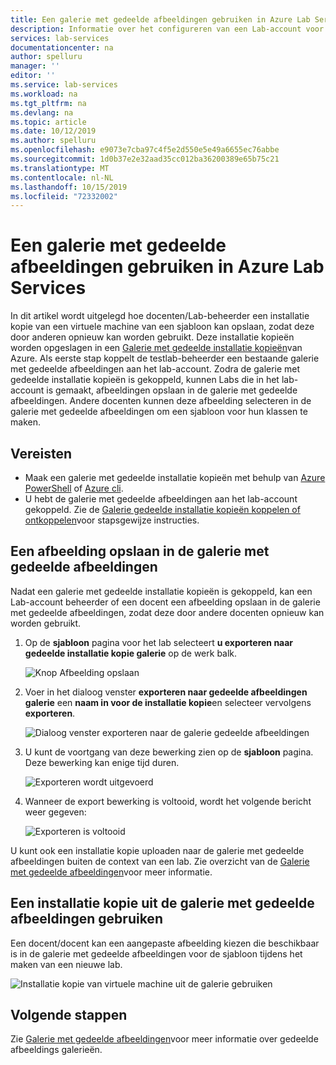```yaml
---
title: Een galerie met gedeelde afbeeldingen gebruiken in Azure Lab Services | Microsoft Docs
description: Informatie over het configureren van een Lab-account voor het gebruik van een galerie met gedeelde afbeeldingen zodat een gebruiker een installatie kopie kan delen met andere en een andere gebruiker kan de installatie kopie gebruiken om een sjabloon-VM in het lab te maken.
services: lab-services
documentationcenter: na
author: spelluru
manager: ''
editor: ''
ms.service: lab-services
ms.workload: na
ms.tgt_pltfrm: na
ms.devlang: na
ms.topic: article
ms.date: 10/12/2019
ms.author: spelluru
ms.openlocfilehash: e9073e7cba97c4f5e2d550e5e49a6655ec76abbe
ms.sourcegitcommit: 1d0b37e2e32aad35cc012ba36200389e65b75c21
ms.translationtype: MT
ms.contentlocale: nl-NL
ms.lasthandoff: 10/15/2019
ms.locfileid: "72332002"
---
```

# <a name="use-a-shared-image-gallery-in-azure-lab-services"></a>Een galerie met gedeelde afbeeldingen gebruiken in Azure Lab Services
In dit artikel wordt uitgelegd hoe docenten/Lab-beheerder een installatie kopie van een virtuele machine van een sjabloon kan opslaan, zodat deze door anderen opnieuw kan worden gebruikt. Deze installatie kopieën worden opgeslagen in een [Galerie met gedeelde installatie kopieën](../../virtual-machines/windows/shared-image-galleries.md)van Azure. Als eerste stap koppelt de testlab-beheerder een bestaande galerie met gedeelde afbeeldingen aan het lab-account. Zodra de galerie met gedeelde installatie kopieën is gekoppeld, kunnen Labs die in het lab-account is gemaakt, afbeeldingen opslaan in de galerie met gedeelde afbeeldingen. Andere docenten kunnen deze afbeelding selecteren in de galerie met gedeelde afbeeldingen om een sjabloon voor hun klassen te maken. 

## <a name="prerequisites"></a>Vereisten
- Maak een galerie met gedeelde installatie kopieën met behulp van [Azure PowerShell](../../virtual-machines/windows/shared-images.md) of [Azure cli](../../virtual-machines/linux/shared-images.md).
- U hebt de galerie met gedeelde afbeeldingen aan het lab-account gekoppeld. Zie de [Galerie gedeelde installatie kopieën koppelen of ontkoppelen](how-to-attach-detach-shared-image-gallery.md)voor stapsgewijze instructies.


## <a name="save-an-image-to-the-shared-image-gallery"></a>Een afbeelding opslaan in de galerie met gedeelde afbeeldingen
Nadat een galerie met gedeelde installatie kopieën is gekoppeld, kan een Lab-account beheerder of een docent een afbeelding opslaan in de galerie met gedeelde afbeeldingen, zodat deze door andere docenten opnieuw kan worden gebruikt. 

1. Op de **sjabloon** pagina voor het lab selecteert **u exporteren naar gedeelde installatie kopie galerie** op de werk balk.

    ![Knop Afbeelding opslaan](../media/how-to-use-shared-image-gallery/export-to-shared-image-gallery-button.png)
2. Voer in het dialoog venster **exporteren naar gedeelde afbeeldingen galerie** een **naam in voor de installatie kopie**en selecteer vervolgens **exporteren**. 

    ![Dialoog venster exporteren naar de galerie gedeelde afbeeldingen](../media/how-to-use-shared-image-gallery/export-to-shared-image-gallery-dialog.png)
3. U kunt de voortgang van deze bewerking zien op de **sjabloon** pagina. Deze bewerking kan enige tijd duren. 

    ![Exporteren wordt uitgevoerd](../media/how-to-use-shared-image-gallery/exporting-image-in-progress.png)
4. Wanneer de export bewerking is voltooid, wordt het volgende bericht weer gegeven:

    ![Exporteren is voltooid](../media/how-to-use-shared-image-gallery/exporting-image-completed.png)

U kunt ook een installatie kopie uploaden naar de galerie met gedeelde afbeeldingen buiten de context van een lab. Zie overzicht van de [Galerie met gedeelde afbeeldingen](../../virtual-machines/windows/shared-images.md)voor meer informatie. 

## <a name="use-an-image-from-the-shared-image-gallery"></a>Een installatie kopie uit de galerie met gedeelde afbeeldingen gebruiken
Een docent/docent kan een aangepaste afbeelding kiezen die beschikbaar is in de galerie met gedeelde afbeeldingen voor de sjabloon tijdens het maken van een nieuwe lab.

![Installatie kopie van virtuele machine uit de galerie gebruiken](../media/how-to-use-shared-image-gallery/use-shared-image.png)

## <a name="next-steps"></a>Volgende stappen
Zie [Galerie met gedeelde afbeeldingen](../../virtual-machines/windows/shared-image-galleries.md)voor meer informatie over gedeelde afbeeldings galerieën.
